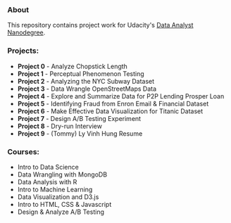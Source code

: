 ### About
This repository contains project work for Udacity's [Data Analyst Nanodegree](https://www.udacity.com/course/nd002).

### Projects:

- **Project 0** - Analyze Chopstick Length
- **Project 1** - Perceptual Phenomenon Testing
- **Project 2** - Analyzing the NYC Subway Dataset
- **Project 3** - Data Wrangle OpenStreetMaps Data
- **Project 4** - Explore and Summarize Data for P2P Lending Prosper Loan
- **Project 5** - Identifying Fraud from Enron Email & Financial Dataset
- **Project 6** - Make Effective Data Visualization for Titanic Dataset
- **Project 7** - Design A/B Testing Experiment
- **Project 8** - Dry-run Interview
- **Project 9** - (Tommy) Ly Vinh Hung Resume

### Courses:
- Intro to Data Science
- Data Wrangling with MongoDB
- Data Analysis with R
- Intro to Machine Learning
- Data Visualization and D3.js
- Intro to HTML, CSS & Javascript
- Design & Analyze A/B Testing

